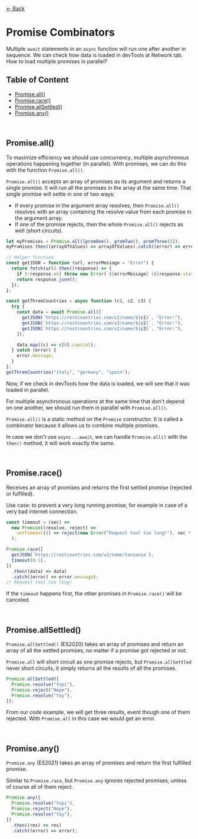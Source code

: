 [&larr; Back](./README.md)

# Promise Combinators

Multiple `await` statements in an `async` function will run one after another in sequence. We can check how data is loaded in devTools at Network tab. How to load multiple promises in parallel?

## Table of Content

- [Promise.all()](#promiseall)
- [Promise.race()](#promiserace)
- [Promise.allSettled()](#promiseallsettled)
- [Promise.any()](#promiseany)

<br>

## Promise.all()

To maximize efficiency we should use _concurrency_, multiple asynchronous operations happening together (in parallel). With promises, we can do this with the function `Promise.all()`.

`Promise.all()` accepts an array of promises as its argument and returns a single promise. It will run all the promises in the array at the same time. That single promise will settle in one of two ways:

- If every promise in the argument array resolves, then `Promise.all()` resolves with an array containing the resolve value from each promise in the argument array.
- If one of the promise rejects, then the whole `Promise.all()` rejects as well (short circuits).

```js
let myPromises = Promise.all([promOne(), promTwo(), promThree()]);
myPromises.then((arrayOfValues) => arrayOfValues).catch((error) => error);
```

```js
// Helper function
const getJSON = function (url, errorMessage = "Error") {
  return fetch(url).then((response) => {
    if (!response.ok) throw new Error(`${errorMessage} (${response.status})`);
    return response.json();
  });
};
```

```js
const getThreeCountries = async function (c1, c2, c3) {
  try {
    const data = await Promise.all([
      getJSON(`https://restcountries.com/v2/name/${c1}`, "Error:"),
      getJSON(`https://restcountries.com/v2/name/${c2}`, "Error:"),
      getJSON(`https://restcountries.com/v2/name/${c3}`, "Error:"),
    ]);

    data.map((c) => c[0].capital);
  } catch (error) {
    error.message;
  }
};
getThreeCountries("italy", "germany", "spain");
```

Now, if we check in devTools how the data is loaded, we will see that it was loaded in parallel.

For multiple asynchronous operations at the same time that don't depend on one another, we should run them in parallel with `Promise.all()`.

`Promise.all()` is a static method on the `Promise` constructor. It is called a combinator because it allows us to combine multiple promises.

In case we don't use `async...await`, we can handle `Promise.all()` with the `then()` method, it will work exactly the same.

<br>

## Promise.race()

Receives an array of promises and returns the first settled promise (rejected or fulfilled).

Use case: to prevent a very long running promise, for example in case of a very bad internet connection.

```js
const timeout = (sec) =>
  new Promise((resolve, reject) =>
    setTimeout(() => reject(new Error("Request tool too long!"), sec * 1000))
  );

Promise.race([
  getJSON(`https://restcountries.com/v2/name/tanzania`),
  timeout(0.1),
])
  .then((data) => data)
  .catch((error) => error.message);
// Request tool too long!
```

If the `timeout` happens first, the other promises in `Promise.race()` will be canceled.

<br>

## Promise.allSettled()

`Promise.allSettled()` (ES2020) takes an array of promises and return an array of all the settled promises, no matter if a promise got rejected or not.

`Promise.all` will short circuit as one promise rejects, but `Promise.allSettled` never short circuits, it simply returns all the results of all the promises.

```js
Promise.allSettled([
  Promise.resolve("Yupi"),
  Promise.reject("Nope"),
  Promise.resolve("Yay"),
]);
```

From our code example, we will get three results, event though one of them rejected. With `Promise.all` in this case we would get an error.

<br>

## Promise.any()

`Promise.any` (ES2021) takes an array of promises and return the first fulfilled promise.

Similar to `Promise.race`, but `Promise.any` ignores rejected promises, unless of course all of them reject.

```js
Promise.any([
  Promise.resolve("Yupi"),
  Promise.reject("Nope"),
  Promise.resolve("Yay"),
])
  .then((res) => res)
  .catch((error) => error);
```

<br>

